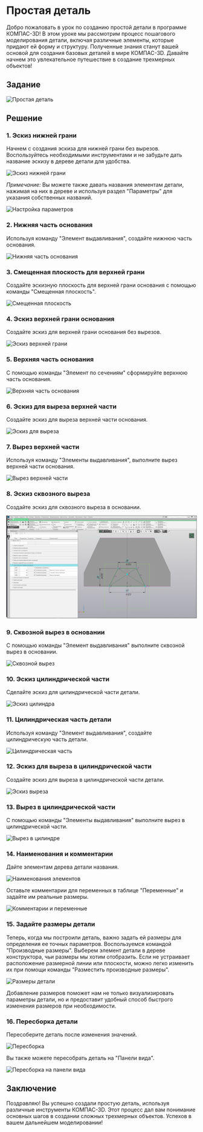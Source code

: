 # Простая деталь

Добро пожаловать в урок по созданию простой детали в программе КОМПАС-3D! В этом уроке мы рассмотрим процесс пошагового моделирования детали, включая различные элементы, которые придают ей форму и структуру. Полученные знания станут вашей основой для создания базовых деталей в мире КОМПАС-3D. Давайте начнем это увлекательное путешествие в создание трехмерных объектов!

## Задание

![Простая деталь](https://github.com/NotACat1/COMPASS-3D-courses/assets/113008873/2a0caac4-a2f8-4ceb-9579-ddc7159808d5)

## Решение

### 1. Эскиз нижней грани

Начнем с создания эскиза для нижней грани без вырезов. Воспользуйтесь необходимыми инструментами и не забудьте дать название эскизу в дереве детали для удобства.

![Эскиз нижней грани](https://github.com/NotACat1/COMPASS-3D-courses/assets/113008873/b00661a9-2514-48b2-b224-06bd1c5f108c)

_Примечание:_ Вы можете также давать названия элементам детали, нажимая на них в дереве и используя раздел "Параметры" для указания собственных названий.

![Настройка параметров](https://github.com/NotACat1/COMPASS-3D-courses/assets/113008873/f01fa998-ccc4-41d3-8f9f-7f6e8d36144a)

### 2. Нижняя часть основания

Используя команду "Элемент выдавливания", создайте нижнюю часть основания.

![Нижняя часть основания](https://github.com/NotACat1/COMPASS-3D-courses/assets/113008873/f5aa5350-be2c-41af-94b4-6c464da7d3e9)

### 3. Смещенная плоскость для верхней грани

Создайте эскизную плоскость для верхней грани основания с помощью команды "Смещенная плоскость".

![Смещенная плоскость](https://github.com/NotACat1/COMPASS-3D-courses/assets/113008873/1e62d112-c0f4-456f-a9a6-5ca2087c3115)

### 4. Эскиз верхней грани основания

Создайте эскиз для верхней грани основания без вырезов.

![Эскиз верхней грани](https://github.com/NotACat1/COMPASS-3D-courses/assets/113008873/5dd95c7c-d111-43ab-bfd7-7829a5b397f3)

### 5. Верхняя часть основания

С помощью команды "Элемент по сечениям" сформируйте верхнюю часть основания.

![Верхняя часть основания](https://github.com/NotACat1/COMPASS-3D-courses/assets/113008873/75d33cf9-309f-4570-8f25-b06bdbaf018a)

### 6. Эскиз для выреза верхней части

Создайте эскиз для выреза верхней части основания.

![Эскиз для выреза](https://github.com/NotACat1/COMPASS-3D-courses/assets/113008873/4ad831d3-3c3a-4ea2-af21-f77076087808)

### 7. Вырез верхней части

Используя команду "Элементы выдавливания", выполните вырез верхней части основания.

![Вырез верхней части](https://github.com/NotACat1/COMPASS-3D-courses/assets/113008873/41fbc8b9-e5dc-44c8-b73b-f2dd60c5560e)

### 8. Эскиз сквозного выреза

Создайте эскиз для сквозного выреза в основании.

![Эскиз сквозного выреза](image-9.png)

### 9. Сквозной вырез в основании

С помощью команды "Элемент выдавливания" выполните сквозной вырез в основании.

![Сквозной вырез](https://github.com/NotACat1/COMPASS-3D-courses/assets/113008873/3dd28ca1-041b-4ee4-8980-393a95f39b04)

### 10. Эскиз цилиндрической части

Сделайте эскиз для цилиндрической части детали.

![Эскиз цилиндра](https://github.com/NotACat1/COMPASS-3D-courses/assets/113008873/cf08e6e9-31d3-4d88-8bb7-f82190bd72d8)

### 11. Цилиндрическая часть детали

Используя команду "Элемент выдавливания", создайте цилиндрическую часть детали.

![Цилиндрическая часть](https://github.com/NotACat1/COMPASS-3D-courses/assets/113008873/49ef24cb-2379-41db-9c38-d248fe9c8260)

### 12. Эскиз для выреза в цилиндрической части

Создайте эскиз для выреза в цилиндрической части детали.

![Эскиз выреза](https://github.com/NotACat1/COMPASS-3D-courses/assets/113008873/7a806a3b-f181-43a6-94b3-b8ca4e97034a)

### 13. Вырез в цилиндрической части

С помощью команды "Элементы выдавливания" выполните вырез в цилиндрической части.

![Вырез в цилиндре](https://github.com/NotACat1/COMPASS-3D-courses/assets/113008873/9d0315fa-d36a-485f-a283-0ce2f0dec880)

### 14. Наименования и комментарии

Дайте элементам дерева детали названия.

![Наименования элементов](https://github.com/NotACat1/COMPASS-3D-courses/assets/113008873/edee3f33-f633-4688-bffb-f7e1846d12d2)

Оставьте комментарии для переменных в таблице "Переменные" и задайте им реальные размеры.

![Комментарии и переменные](https://github.com/NotACat1/COMPASS-3D-courses/assets/113008873/44f341c2-a522-4065-ba7a-53736cd87b37)

### 15. Задайте размеры детали

Теперь, когда мы построили деталь, важно задать ей размеры для определения ее точных параметров. Воспользуемся командой "Производные размеры". Выберем элемент детали в дереве конструктора, чьи размеры мы хотим отобразить. Если не устраивает расположение размерной линии или плоскости, можно легко изменить их при помощи команды "Разместить производные размеры".

![Размеры детали](https://github.com/NotACat1/COMPASS-3D-courses/assets/113008873/88de059e-8b55-4d20-9233-44da572b3ff1)

Добавление размеров поможет нам не только визуализировать параметры детали, но и предоставит удобный способ быстрого изменения размеров при необходимости.

### 16. Пересборка детали

Пересоберите деталь после изменения значений.

![Пересборка](https://github.com/NotACat1/COMPASS-3D-courses/assets/113008873/47791a70-1f76-4918-b52c-4ad9d80cd94a)

Вы также можете пересобрать деталь на "Панели вида".

![Пересборка на панели вида](https://github.com/NotACat1/COMPASS-3D-courses/assets/113008873/d9e48359-cbcd-4069-8781-58aad3742ee9)

## Заключение

Поздравляю! Вы успешно создали простую деталь, используя различные инструменты КОМПАС-3D. Этот процесс дал вам понимание основных шагов в создании сложных трехмерных объектов. Успехов в вашем дальнейшем моделировании!
